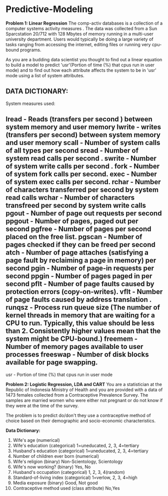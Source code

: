 # Predictive-Modeling

**Problem 1: Linear Regression**
The comp-activ databases is a collection of a computer systems activity measures .
The data was collected from a Sun Sparcstation 20/712 with 128 Mbytes of memory running in a multi-user university department. Users would typically be doing a large variety of tasks ranging from accessing the internet, editing files or running very cpu-bound programs. 

As you are a budding data scientist you thought to find out a linear equation to build a model to predict 'usr'(Portion of time (%) that cpus run in user mode) and to find out how each attribute affects the system to be in 'usr' mode using a list of system attributes.

DATA DICTIONARY:
-----------------------
System measures used:

lread - Reads (transfers per second ) between system memory and user memory
lwrite - writes (transfers per second) between system memory and user memory
scall - Number of system calls of all types per second
sread - Number of system read calls per second .
swrite - Number of system write calls per second .
fork - Number of system fork calls per second.
exec - Number of system exec calls per second.
rchar - Number of characters transferred per second by system read calls
wchar - Number of characters transfreed per second by system write calls
pgout - Number of page out requests per second
ppgout - Number of pages, paged out per second
pgfree - Number of pages per second placed on the free list.
pgscan - Number of pages checked if they can be freed per second
atch - Number of page attaches (satisfying a page fault by reclaiming a page in memory) per second
pgin - Number of page-in requests per second
ppgin - Number of pages paged in per second
pflt - Number of page faults caused by protection errors (copy-on-writes).
vflt - Number of page faults caused by address translation .
runqsz - Process run queue size (The number of kernel threads in memory that are waiting for a CPU to run.
Typically, this value should be less than 2. Consistently higher values mean that the system might be CPU-bound.)
freemem - Number of memory pages available to user processes
freeswap - Number of disk blocks available for page swapping.
------------------------

usr - Portion of time (%) that cpus run in user mode

**Problem 2: Logistic Regression, LDA and CART**
You are a statistician at the Republic of Indonesia Ministry of Health and you are provided with a data of 1473 females collected from a Contraceptive Prevalence Survey. The samples are married women who were either not pregnant or do not know if they were at the time of the survey.

The problem is to predict do/don't they use a contraceptive method of choice based on their demographic and socio-economic characteristics.

**Data Dictionary:**

1. Wife's age (numerical)
2. Wife's education (categorical) 1=uneducated, 2, 3, 4=tertiary
3. Husband's education (categorical) 1=uneducated, 2, 3, 4=tertiary
4. Number of children ever born (numerical)
5. Wife's religion (binary) Non-Scientology, Scientology
6. Wife's now working? (binary) Yes, No
7. Husband's occupation (categorical) 1, 2, 3, 4(random)
8. Standard-of-living index (categorical) 1=verlow, 2, 3, 4=high
9. Media exposure (binary) Good, Not good
10. Contraceptive method used (class attribute) No,Yes
